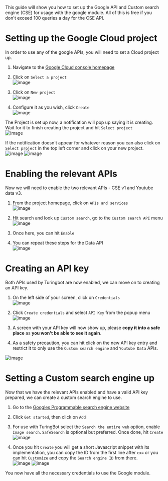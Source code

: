 
This guide will show you how to set up the Google API and Custom search engine (CSE) for usage with the google module. All of this is free if you don't exceed 100 queries a day for the CSE API.

# Setting up the Google Cloud project
In order to use any of the google APIs, you will need to set a Cloud project up.

1) Navigate to the [Google Cloud console homepage](https://console.cloud.google.com)
2) Click on `Select a project` <br>
![image](https://github.com/zleyyij/TuringBot/assets/100243410/13b75269-9663-42b0-bb3f-428ef6898d07)

3) Click on `New project` <br>
![image](https://github.com/zleyyij/TuringBot/assets/100243410/6209939d-568c-41b6-a24d-2dd86fd04008)

4) Configure it as you wish, click `Create` <br>
![image](https://github.com/zleyyij/TuringBot/assets/100243410/7dea6054-c289-43f5-addc-aad5c53f3791)

The Project is set up now, a notification will pop up saying it is creating. Wait for it to finish creating the project and hit `Select project` <br>
![image](https://github.com/zleyyij/TuringBot/assets/100243410/6c99d0e3-af1e-45dd-99cf-9447b0ac10f7)

If the notification doesn't appear for whatever reason you can also click on `Select project` in the top left corner and click on your new project. <br>
![image](https://github.com/zleyyij/TuringBot/assets/100243410/821929a7-bb25-4d32-ba2c-d1e36911d4a3)
![image](https://github.com/zleyyij/TuringBot/assets/100243410/1f0b4802-b85b-45d6-9b83-894e884dc615)

# Enabling the relevant APIs
Now we will need to enable the two relevant APIs - CSE v1 and Youtube data v3.

1) From the project homepage, click on `APIs and services` <br>
![image](https://github.com/zleyyij/TuringBot/assets/100243410/f09c6fcc-2a35-45e4-9f08-22767ba12f6f)

2) Hit search and look up `Custom search`, go to the `Custom search API` menu <br>
![image](https://github.com/zleyyij/TuringBot/assets/100243410/9d5aa347-b669-4312-a7be-cc13392fa960)

3) Once here, you can hit `Enable`
4) You can repeat these steps for the Data API <br>
![image](https://github.com/zleyyij/TuringBot/assets/100243410/78c903b9-0220-4887-a3c9-d639ff3be2a1)

# Creating an API key
Both APIs used by Turingbot are now enabled, we can move on to creating an API key.

1) On the left side of your screen, click on `Credentials` <br>
![image](https://github.com/zleyyij/TuringBot/assets/100243410/923e2a0d-5ebf-44d6-b087-09673d30e6ee)

2) Click `Create credentials` and select `API Key` from the popup menu <br>
![image](https://github.com/zleyyij/TuringBot/assets/100243410/63d1c05d-d7c0-4605-b0a6-d3983f6dfb64)

3) A screen with your API key will now show up, please **copy it into a safe place** as **you won't be able to see it again**.

4) As a safety precaution, you can hit click on the new API key entry and restrict it to only use the `Custom search engine` and `Youtube Data` APIs. <br>

![image](https://github.com/zleyyij/TuringBot/assets/100243410/51be4d3b-3ccf-4b38-87fc-ba0176478485)

# Setting a Custom search engine up
Now that we have the relevant APIs enabled and have a valid API key prepared, we can create a custom search engine to use.

1) Go to the [Googles Programmable search engine website](https://programmablesearchengine.google.com/about/)
2) Click `Get started`, then click on `Add`
3) For use with TuringBot select the `Search the entire web` option, enable `Image search`. `SafeSearch` is optional but preferred. Once done, hit `Create` <br>
![image](https://github.com/zleyyij/TuringBot/assets/100243410/ae429375-28c3-4019-ad6e-4f5ae0e4a1fb)

4) Once you hit `Create` you will get a short Javascript snippet with its implementation, you can copy the ID from the first line after `cx=` or you can hit `Customize` and copy the `Search engine ID` from there. <br>
![image](https://github.com/zleyyij/TuringBot/assets/100243410/2f378666-52ab-46ab-bad3-4a169b640538)
![image](https://github.com/zleyyij/TuringBot/assets/100243410/b94f4325-05fd-4004-9b7c-d8aa573531c3)


You now have all the necessary credentials to use the Google module.

[//]: # (All credentials and Ids used in this guide have been invalidated.)

   

